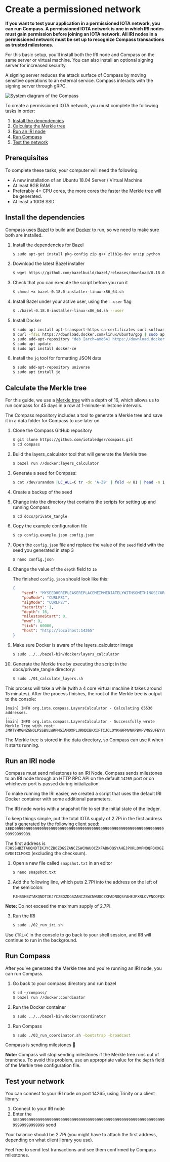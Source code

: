 # Create a permissioned network

**If you want to test your application in a permissioned IOTA network, you can run Compass. A permissioned IOTA network is one in which IRI nodes must gain permission before joining an IOTA network. All IRI nodes in a permissioned network must be set up to recognize Compass transactions as trusted milestones.**

For this basic setup, you'll install both the IRI node and Compass on the same server or virtual machine. You can also install an optional signing server for increased security.

A signing server reduces the attack surface of Compass by moving sensitive operations to an external service. Compass interacts with the signing server through gRPC.

![System diagram of the Compass](../compass.png)

To create a permissioned IOTA network, you must complete the following tasks in order:

1. [Install the dependencies](#install-the-dependencies)
2. [Calculate the Merkle tree](#calculate-the-merkle-tree)
3. [Run an IRI node](#run-an-iri-node)
4. [Run Compass](#run-compass)
5. [Test the network](#test-your-network)

## Prerequisites

To complete these tasks, your computer will need the following:

* A new installation of an Ubuntu 18.04 Server / Virtual Machine
* At least 8GB RAM
* Preferably 4+ CPU cores, the more cores the faster the Merkle tree will be generated.
* At least a 10GB SSD

## Install the dependencies

Compass uses [Bazel](https://bazel.build/) to build and [Docker](https://www.docker.com/) to run, so we need to make sure both are installed.
1. Install the dependencies for Bazel
	```bash
	$ sudo apt-get install pkg-config zip g++ zlib1g-dev unzip python
	```

2. Download the latest Bazel installer
	```bash
	$ wget https://github.com/bazelbuild/bazel/releases/download/0.18.0/bazel-0.18.0-installer-linux-x86_64.sh
	```

3. Check that you can execute the script before you run it
	```bash
	$ chmod +x bazel-0.18.0-installer-linux-x86_64.sh
	```

4. Install Bazel under your active user, using the `--user` flag
	```bash
	$ ./bazel-0.18.0-installer-linux-x86_64.sh --user
	```

5. Install Docker
	```bash
	$ sudo apt install apt-transport-https ca-certificates curl software-properties-common
	$ curl -fsSL https://download.docker.com/linux/ubuntu/gpg | sudo apt-key add -
	$ sudo add-apt-repository "deb [arch=amd64] https://download.docker.com/linux/ubuntu bionic stable"
	$ sudo apt update
	$ sudo apt install docker-ce
	```
6. Install the `jq` tool for formatting JSON data
	```bash
	$ sudo add-apt-repository universe
	$ sudo apt install jq
	```

## Calculate the Merkle tree

For this guide, we use a [Merkle tree](../concepts/about-compass.md#merkle-tree-generation) with a depth of 16, which allows us to run compass for 45 days in a row at 1-minute-milestone intervals.

The Compass repository includes a tool to generate a Merkle tree and save it in a data folder for Compass to use later on. 

1. Clone the Compass GitHub repository
	```bash
	$ git clone https://github.com/iotaledger/compass.git
	$ cd compass
	```
2. Build the layers_calculator tool that will generate the Merkle tree
	```bash
	$ bazel run //docker:layers_calculator
	```
3. Generate a seed for Compass:
	```bash
	$ cat /dev/urandom |LC_ALL=C tr -dc 'A-Z9' | fold -w 81 | head -n 1 
	```

4. Create a backup of the seed

5. Change into the directory that contains the scripts for setting up and running Compass
	```bash
	$ cd docs/private_tangle
	```

6. Copy the example configuration file
	```bash
	$ cp config.example.json config.json
	```
7. Open the `config.json` file and replace the value of the `seed` field with the seed you generated in step 3
	```bash
	$ nano config.json
	```

8. Change the value of the `depth` field to `16`

	The finished `config.json` should look like this:
	```json
	{
		"seed": "MYSEEDHEREPLEASEREPLACEMEIMMEDIATELYWITHSOMETHINGSECURE99999999999999999999999999",
		"powMode": "CURLP81",
		"sigMode": "CURLP27",
		"security": 1,
		"depth": 16,
		"milestoneStart": 0,
		"mwm": 9,
		"tick": 60000,
		"host": "http://localhost:14265"
	}
	```

9. Make sure Docker is aware of the layers_calculator image
	```bash
	$ sudo ../../bazel-bin/docker/layers_calculator
	```

10. Generate the Merkle tree by executing the script in the docs/private_tangle directory:
	```bash
	$ sudo ./01_calculate_layers.sh
	```

This process will take a while (with a 4 core virtual machine it takes around 15 minutes). After the process finishes, the root of the Merkle tree is output to the console:

```shell
[main] INFO org.iota.compass.LayersCalculator - Calculating 65536 addresses.
...
[main] INFO org.iota.compass.LayersCalculator - Successfully wrote Merkle Tree with root: JMRTYHMGNZGNOLPSSBVLWRPMGIAMOXPLURNDIBKXIFTCJCLOYKH9FMVNKPBVFVMGSUFEYVUUIEARFQXAK
```

The Merkle tree is stored in the data directory, so Compass can use it when it starts running.

## Run an IRI node

Compass must send milestones to an IRI Node. Compass sends milestones to an IRI node through an HTTP RPC API on the default `14265` port or on whichever port is passed during initialization.

To make running the IRI easier, we created a script that uses the default IRI Docker container with some additional parameters.

The IRI node works with a snapshot file to set the initial state of the ledger.

To keep things simple, put the total IOTA supply of 2.7Pi in the first address that's generated by the following client seed:
`SEED99999999999999999999999999999999999999999999999999999999999999999999999999999`.

The first address is  `FJHSSHBZTAKQNDTIKJYCZBOZDGSZANCZSWCNWUOCZXFADNOQSYAHEJPXRLOVPNOQFQXXGEGVDGICLMOXX` (excluding the checksum). 

1. Open a new file called `snapshot.txt` in an editor
	```bash
	$ nano snapshot.txt
	```

2. Add the following line, which puts 2.7Pi into the address on the left of the semicolon:
	```shell
	FJHSSHBZTAKQNDTIKJYCZBOZDGSZANCZSWCNWUOCZXFADNOQSYAHEJPXRLOVPNOQFQXXGEGVDGICLMOXX;2779530283277761
	```

**Note:** Do not exceed the maximum supply of 2.7Pi.

3. Run the IRI
	```bash
	$ sudo ./02_run_iri.sh
	```
Use `CTRL+C` in the console to go back to your shell session, and IRI will continue to run in the background.

## Run Compass

After you've generated the Merkle tree and you're running an IRI node, you can run Compass.

1. Go back to your compass directory and run bazel
	```bash
	$ cd ~/compass/
	$ bazel run //docker:coordinator
	```

2. Run the Docker container
	```bash
	$ sudo ../../bazel-bin/docker/coordinator
	```

3. Run Compass
	```bash
	$ sudo ./03_run_coordinator.sh -bootstrap -broadcast
	```

Compass is sending milestones :tada:

**Note:** Compass will stop sending milestones if the Merkle tree runs out of branches. To avoid this problem, use an appropriate value for the `depth` field of the Merkle tree configuration file.

## Test your network

You can connect to your IRI node on port 14265, using Trinity or a client library.

1. Connect to your IRI node
2. Enter the `SEED99999999999999999999999999999999999999999999999999999999999999999999999999999` seed

Your balance should be 2.7Pi (you might have to attach the first address, depending on what client library you use).

Feel free to send test transactions and see them confirmed by Compass milestones.